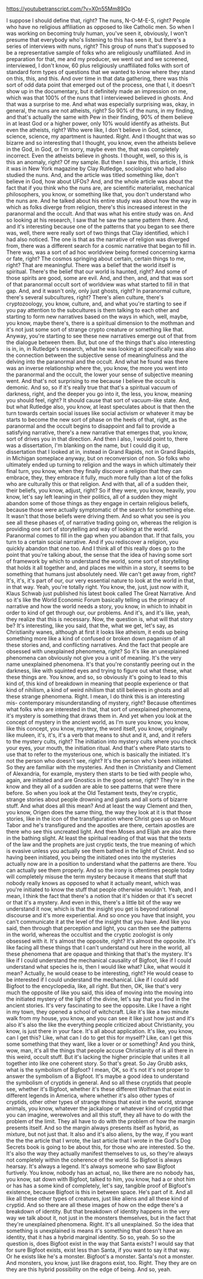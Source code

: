 https://youtubetranscript.com/?v=X0n55Mm89Oo

 I suppose I should define that, right? The nuns, N-O-M-E-S, right? People who have no religious affiliation as opposed to like Catholic men. So when I was working on becoming truly human, you've seen it, obviously, I won't presume that everybody who's listening to this has seen it, but there's a series of interviews with nuns, right? This group of nuns that's supposed to be a representative sample of folks who are religiously unaffiliated. And in preparation for that, me and my producer, we went out and we screened, interviewed, I don't know, 60 plus religiously unaffiliated folks with sort of standard form types of questions that we wanted to know where they stand on this, this, and this. And over time in that data gathering, there was this sort of odd data point that emerged out of the process, one that I, it doesn't show up in the documentary, but it definitely made an impression on me, which was that 100% of the nuns that I interviewed believed in ghosts. And that was a surprise to me. And what was especially surprising was, okay, in general, the nuns are not atheists, right? So 90% of the nuns, in my finding, and that's actually the same with Pew in their finding, 90% of them believe in at least God or a higher power, only 10% would identify as atheists. But even the atheists, right? Who were like, I don't believe in God, science, science, science, my apartment is haunted. Right. And I thought that was so bizarre and so interesting that I thought, you know, even the atheists believe in the God, in God, or I'm sorry, maybe even the, that was completely incorrect. Even the atheists believe in ghosts. I thought, well, so this is, is this an anomaly, right? Of my sample. But then I saw this, this article, I think it was in New York magazine by Clay Rutledge, sociologist who had also studied the nuns. And, and the article was titled something like, don't believe in God, how about UFOs? And, and the whole article was about the fact that if you think who the nuns are, are scientific materialist, mechanical philosophers, you know, or something like that, you don't understand who the nuns are. And he talked about his entire study was about how the way in which as folks diverge from religion, there's this increased interest in the paranormal and the occult. And that was what his entire study was on. And so looking at his research, I saw that he saw the same pattern there. And, and it's interesting because one of the patterns that you began to see there was, well, there were really sort of two things that Clay identified, which I had also noticed. The one is that as the narrative of religion was diverged from, there was a different search for a cosmic narrative that began to fill in. There was, was a sort of ad hoc worldview being formed concerning karma or fate, right? The cosmos springing about certain, certain things to me, right? That are meaningful. There was a belief that the world itself is spiritual. There's the belief that our world is haunted, right? And some of those spirits are good, some are evil. And, and then, and, and that was sort of that paranormal occult sort of worldview was what started to fill in that gap. And, and it wasn't only, only just ghosts, right? In paranormal culture, there's several subcultures, right? There's alien culture, there's cryptozoology, you know, culture, and, and what you're starting to see if you pay attention to the subcultures is them talking to each other and starting to form new narratives based on the ways in which, well, maybe, you know, maybe there's, there is a spiritual dimension to the mothman and it's not just some sort of strange crypto creature or something like that. Anyway, you're starting to see these new narratives emerge out of that from the dialogue between them. But, but one of the things that's also interesting is in, in, in Rutledge's research, what he was looking at specifically was also the connection between the subjective sense of meaningfulness and the delving into the paranormal and the occult. And what he found was there was an inverse relationship where the, you know, the more you went into the paranormal and the occult, the lower your sense of subjective meaning went. And that's not surprising to me because I believe the occult is demonic. And so, so if it's really true that that's a spiritual vacuum of darkness, right, and the deeper you go into it, the less, you know, meaning you should feel, right? It should cause that sort of vacuum-like state. And, but what Rutledge also, you know, at least speculates about is that then the turn towards certain social issues like social activism or whatever it may be starts to become the new sort of phase on the heels of that, right, as the paranormal and the occult begins to disappoint and fail to provide a satisfying narrative, there's a new narrative that emerges that, you know, sort of drives you in that direction. And then I also, I would point to, there was a dissertation, I'm blanking on the name, but I could dig it up, dissertation that I looked at in, instead in Grand Rapids, not in Grand Rapids, in Michigan someplace anyway, but on reconversion of non. So folks who ultimately ended up turning to religion and the ways in which ultimately their final turn, you know, when they finally discover a religion that they can embrace, they, they embrace it fully, much more fully than a lot of the folks who are culturally this or that religion. And with that, all of a sudden their, their beliefs, you know, adjust, right? So if they were, you know, heavily, you know, let's say left leaning in their politics, all of a sudden they might abandon some of those things as they engage in certain religious beliefs, because those were actually symptomatic of the search for something else. It wasn't that those beliefs were driving them. And so what you see is you see all these phases of, of narrative trading going on, whereas the religion is providing one sort of storytelling and way of looking at the world. Paranormal comes to fill in the gap when you abandon that. If that fails, you turn to a certain social narrative. And if you rediscover a religion, you quickly abandon that one too. And I think all of this really does go to the point that you're talking about, the sense that the idea of having some sort of framework by which to understand the world, some sort of storytelling that holds it all together and, and places me within in a story, it seems to be something that humans just absolutely need. We can't get away from, right? It's, it's, it's part of our, our very essential nature to look at the world in that, in that way. Yeah, you're totally right. You know, the, just, just now with it, Klaus Schwab just published his latest book called The Great Narrative. And so it's like the World Economic Forum basically telling us the primacy of narrative and how the world needs a story, you know, in which to inhabit in order to kind of get through our, our problems. And it's, and it's like, yeah, they realize that this is necessary. Now, the question is, what will that story be? It's interesting, like you said, that the, what we get, let's say, as Christianity wanes, although at first it looks like atheism, it ends up being something more like a kind of confused or broken down paganism of all these stories and, and conflicting narratives. And the fact that people are obsessed with unexplained phenomena, right? So it's like an unexplained phenomena can obviously not give you a unit of meaning. It's the very name unexplained phenomena. It's that you're constantly peering out in the darkness, like with squinted eyes and trying to figure out what these, what these things are. You know, and so, so obviously it's going to lead to this kind of, this kind of breakdown in meaning that people experience or that kind of nihilism, a kind of weird nihilism that still believes in ghosts and all these strange phenomena. Right. I mean, I do think this is an interesting mis- contemporary misunderstanding of mystery, right? Because oftentimes what folks who are interested in that, that sort of unexplained phenomena, it's mystery is something that draws them in. And yet when you look at the concept of mystery in the ancient world, as I'm sure you know, you know, like this concept, you know, mystery, the word itself, you know, originally like muleen, it's, it's, it's a verb that means to shut and it, and, and it refers to the mystery cults, right? The initiation into mystery cults where you check your eyes, your mouth, the initiation ritual. And that's where Plato starts to use that to refer to the mysterious one, which is basically the initiated. It's not the person who doesn't see, right? It's the person who's been initiated. So they are familiar with the mysteries. And then in Christianity and Clement of Alexandria, for example, mystery then starts to be tied with people who, again, are initiated and are Gnostics in the good sense, right? They're in the know and they all of a sudden are able to see patterns that were there before. So when you look at the Old Testament texts, they're cryptic, strange stories about people drowning and giants and all sorts of bizarre stuff. And what does all this mean? And at least the way Clement and then, you know, Origen does the same thing, the way they look at it is that those stories, like in the icon of the transfiguration where Christ goes up on Mount Tabor and he's transfigured and the apostles are there, certain apostles are there who see this uncreated light. And then Moses and Elijah are also there in the bathing slight. At least the spiritual reading of that was that the texts of the law and the prophets are just cryptic texts, the true meaning of which is evasive unless you actually see them bathed in the light of Christ. And so having been initiated, you being the initiated ones into the mysteries actually now are in a position to understand what the patterns are there. You can actually see them properly. And so the irony is oftentimes people today will completely misuse the term mystery because it means that stuff that nobody really knows as opposed to what it actually meant, which was you're initiated to know the stuff that people otherwise wouldn't. Yeah, and I mean, I think the fact that there's a notion that it's hidden or that it's secret or that it's a mystery. And even in this, there's a little bit of the way we understand it now, which is that the insight you get is beyond rational discourse and it's more experiential. And so once you have that insight, you can't communicate it at the level of the insight that you have. And like you said, then through that perception and light, you can then see the patterns in the world, whereas the occultist and the cryptic zoologist is only obsessed with it. It's almost the opposite, right? It's almost the opposite. It's like facing all these things that I can't understand out here in the world, all these phenomena that are opaque and thinking that that's the mystery. It's like if I could understand the mechanical causality of Bigfoot, like if I could understand what species he is, then I would like what? Like, what would it mean? Actually, he would cease to be interesting, right? He would cease to be interested if I could understand the mechanical. Like if I could add Bigfoot to the encyclopedia, like, all right. But then, OK, like that's very much the opposite of like you said, this idea of moving into the moving into the initiated mystery of the light of the divine, let's say that you find in the ancient stories. It's very fascinating to see the opposite. Like I have a right in my town, they opened a school of witchcraft. Like it's like a two minute walk from my house, you know, and you can see it like just how just and it's also it's also the like the everything people criticized about Christianity, you know, is just there in your face. It's all about application. It's like, you know, can I get this? Like, what can I do to get this for myself? Like, can I get this some something that they want, like a lover or or something? And you think, wow, man, it's all the things that people accuse Christianity of is all there in this weird, occult stuff. But it's lacking the higher principle that unites it all together into like one coherent story. So that's great. So Jay Grubb asks, what is the symbolism of Bigfoot? I mean, OK, so it's not it's not proper to answer the symbolism of a Bigfoot. It's maybe a good idea to understand the symbolism of cryptids in general. And so all these cryptids that people see, whether it's Bigfoot, whether it's these different Wolfman that exist in different legends in America, where whether it's also other types of cryptids, other other types of strange things that exist in the world, strange animals, you know, whatever the jackalope or whatever kind of cryptid that you can imagine, werewolves and all this stuff, they all have to do with the problem of the limit. They all have to do with the problem of how the margin presents itself. And so the margin always presents itself as hybrid, as mixture, but not just that. It also and it's also aliens, by the way, if you want the the the article that I wrote, the last article that I wrote in the God's Dog Secrets book is going to be about this, for those who are interested. So the. It's also the way they actually manifest themselves to us, so they're always not completely within the coherence of the world. So Bigfoot is always hearsay. It's always a legend. It's always someone who saw Bigfoot furtively. You know, nobody has an actual, no, like there are no nobody has, you know, sat down with Bigfoot, talked to him, you know, had a or shot him or has has a some kind of completely, let's say, tangible proof of Bigfoot's existence, because Bigfoot is this in between space. He's part of it. And all like all these other types of creatures, just like aliens and all these kind of cryptid. And so there are all these images of how on the edge there's a breakdown of identity. But that breakdown of identity happens in the very way we talk about it, not just in the monsters themselves, but in the fact that they're unexplained phenomena. Right. It's all unexplained. So the idea that something is unexplained is means it's something that doesn't have an identity, that it has a hybrid marginal identity. So so, yeah. So so the question is, does Bigfoot exist in the way that Santa exists? I would say that for sure Bigfoot exists, exist less than Santa, if you want to say it that way. Or he exists like he's a monster. Bigfoot's a monster. Santa's not a monster. And monsters, you know, just like dragons exist, too. Right. They they are on they are this hybrid possibility on the edge of being. And so, yeah.
